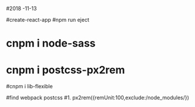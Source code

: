 #2018 -11-13

#create-react-app
#npm run eject
# cnpm i node-sass
# cnpm i postcss-px2rem
#cnpm i lib-flexible

#find webpack postcss
#1. px2rem({remUnit:100,exclude:/node_modules/})